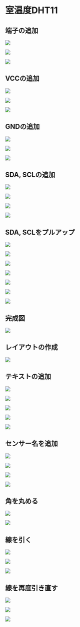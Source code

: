 # 室温度DHT11

## 端子の追加

![](img/amp001.png)

![](img/amp002.png)

![](img/amp003.png)

## VCCの追加

![](img/amp005.png)

![](img/amp004.png)

![](img/amp006.png)


## GNDの追加

![](img/amp007.png)

![](img/amp008.png)

![](img/amp009.png)

## SDA, SCLの追加

![](img/amp010.png)

![](img/amp011.png)

![](img/amp012.png)

![](img/amp013.png)

## SDA, SCLをプルアップ

![](img/amp014.png)

![](img/amp015.png)

![](img/amp016.png)

![](img/amp017.png)

![](img/amp018.png)

![](img/amp019.png)

![](img/amp020.png)

## 完成図

![](img/amp021.png)

## レイアウトの作成

![](img/amp022.png)

## テキストの追加

![](img/amp023.png)

![](img/amp024.png)

![](img/amp025.png)

![](img/amp026.png)

![](img/amp027.png)

## センサー名を追加

![](img/amp028.png)

![](img/amp029.png)

![](img/amp030.png)

![](img/amp031.png)

## 角を丸める

![](img/amp032.png)

![](img/amp033.png)

## 線を引く

![](img/amp034.png)

![](img/amp035.png)

![](img/amp036.png)

## 線を再度引き直す

![](img/amp037.png)

![](img/amp038.png)

![](img/amp039.png)


